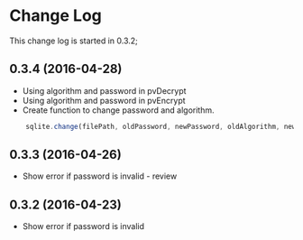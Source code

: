 # Change Log
This change log is started in 0.3.2;

## 0.3.4 (2016-04-28)
- Using algorithm and password in pvDecrypt
- Using algorithm and password in pvEncrypt
- Create function to change password and algorithm.
```js
	sqlite.change(filePath, oldPassword, newPassword, oldAlgorithm, newAlgorithm);
```

## 0.3.3 (2016-04-26)
- Show error if password is invalid - review

## 0.3.2 (2016-04-23)
- Show error if password is invalid